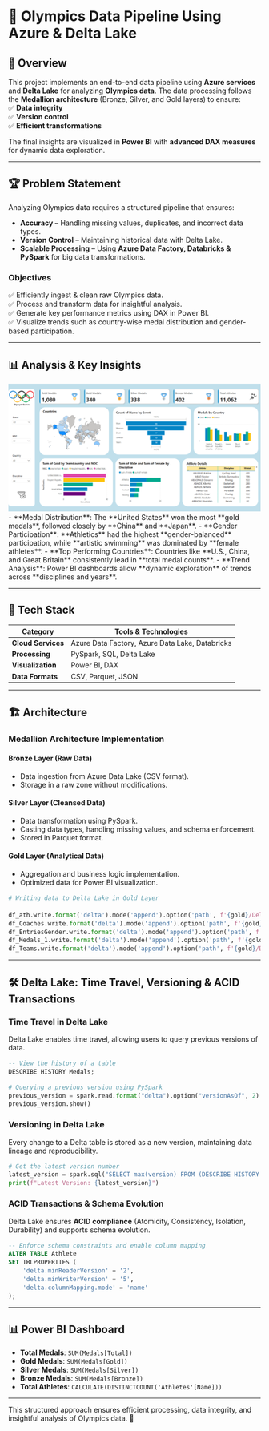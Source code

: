 # 🏅 Olympics Data Pipeline Using Azure & Delta Lake

## 📌 Overview

This project implements an end-to-end data pipeline using **Azure services** and **Delta Lake** for analyzing **Olympics data**. The data processing follows the **Medallion architecture** (Bronze, Silver, and Gold layers) to ensure:  
✅ **Data integrity**  
✅ **Version control**  
✅ **Efficient transformations**  

The final insights are visualized in **Power BI** with **advanced DAX measures** for dynamic data exploration.  

---

## 🏆 Problem Statement

Analyzing Olympics data requires a structured pipeline that ensures:  
- **Accuracy** – Handling missing values, duplicates, and incorrect data types.  
- **Version Control** – Maintaining historical data with Delta Lake.  
- **Scalable Processing** – Using **Azure Data Factory, Databricks & PySpark** for big data transformations.  

### **Objectives**
✅ Efficiently ingest & clean raw Olympics data.  
✅ Process and transform data for insightful analysis.  
✅ Generate key performance metrics using DAX in Power BI.  
✅ Visualize trends such as country-wise medal distribution and gender-based participation.  

---

## 📊 Analysis & Key Insights
<img src="assets/bi.png" alt="Power BI Dashboard">
- **Medal Distribution**: The **United States** won the most **gold medals**, followed closely by **China** and **Japan**.  
- **Gender Participation**: **Athletics** had the highest **gender-balanced** participation, while **artistic swimming** was dominated by **female athletes**.  
- **Top Performing Countries**: Countries like **U.S., China, and Great Britain** consistently lead in **total medal counts**.  
- **Trend Analysis**: Power BI dashboards allow **dynamic exploration** of trends across **disciplines and years**.  

---

## 🚀 Tech Stack

| Category         | Tools & Technologies |
|-----------------|---------------------|
| **Cloud Services** | Azure Data Factory, Azure Data Lake, Databricks |
| **Processing** | PySpark, SQL, Delta Lake |
| **Visualization** | Power BI, DAX |
| **Data Formats** | CSV, Parquet, JSON |

---

## 🏗️ Architecture

### **Medallion Architecture Implementation**

#### **Bronze Layer (Raw Data)**
- Data ingestion from Azure Data Lake (CSV format).
- Storage in a raw zone without modifications.

#### **Silver Layer (Cleansed Data)**
- Data transformation using PySpark.
- Casting data types, handling missing values, and schema enforcement.
- Stored in Parquet format.

#### **Gold Layer (Analytical Data)**
- Aggregation and business logic implementation.
- Optimized data for Power BI visualization.

```python
# Writing data to Delta Lake in Gold Layer

df_ath.write.format('delta').mode('append').option('path', f'{gold}/Delta/Athletes').saveAsTable('Athlete')
df_Coaches.write.format('delta').mode('append').option('path', f'{gold}/Delta/Coaches').saveAsTable('Coaches')
df_EntriesGender.write.format('delta').mode('append').option('path', f'{gold}/Delta/EntriesGender').saveAsTable('EntriesGender')
df_Medals_1.write.format('delta').mode('append').option('path', f'{gold}/Delta/Medals').saveAsTable('Medals')
df_Teams.write.format('delta').mode('append').option('path', f'{gold}/Delta/Teams').saveAsTable('Teams')
```

---

## 🛠️ Delta Lake: Time Travel, Versioning & ACID Transactions

### **Time Travel in Delta Lake**
Delta Lake enables time travel, allowing users to query previous versions of data.

```sql
-- View the history of a table
DESCRIBE HISTORY Medals;
```

```python
# Querying a previous version using PySpark
previous_version = spark.read.format("delta").option("versionAsOf", 2).load(f"{gold}/Delta/Medals")
previous_version.show()
```

### **Versioning in Delta Lake**
Every change to a Delta table is stored as a new version, maintaining data lineage and reproducibility.

```python
# Get the latest version number
latest_version = spark.sql("SELECT max(version) FROM (DESCRIBE HISTORY Medals)")
print(f"Latest Version: {latest_version}")
```

### **ACID Transactions & Schema Evolution**
Delta Lake ensures **ACID compliance** (Atomicity, Consistency, Isolation, Durability) and supports schema evolution.

```sql
-- Enforce schema constraints and enable column mapping
ALTER TABLE Athlete
SET TBLPROPERTIES (
    'delta.minReaderVersion' = '2',
    'delta.minWriterVersion' = '5',
    'delta.columnMapping.mode' = 'name'
);
```

---

## 📊 Power BI Dashboard

- **Total Medals**: `SUM(Medals[Total])`
- **Gold Medals**: `SUM(Medals[Gold])`
- **Silver Medals**: `SUM(Medals[Silver])`
- **Bronze Medals**: `SUM(Medals[Bronze])`
- **Total Athletes**: `CALCULATE(DISTINCTCOUNT('Athletes'[Name]))`

---

This structured approach ensures efficient processing, data integrity, and insightful analysis of Olympics data. 🚀
